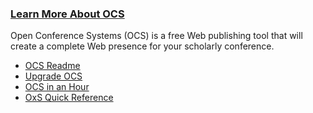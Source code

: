 
### [Learn More About OCS](https://pkp.sfu.ca/ocs/ocs_documentation/)

Open Conference Systems (OCS) is a free Web publishing tool that will create a complete Web presence for your scholarly conference.

- [OCS Readme](http://pkp.sfu.ca/ocs/README)
- [Upgrade OCS](https://pkp.sfu.ca/ocs/UPGRADE)
- [<span class="far fa-file-pdf"></span> OCS in an Hour](https://pkp.sfu.ca/files/OCSinanHour.pdf)
- [<span class="far fa-file-pdf"></span> OxS Quick Reference](https://pkp.sfu.ca/files/docs/quickreference/quickreference.pdf)
